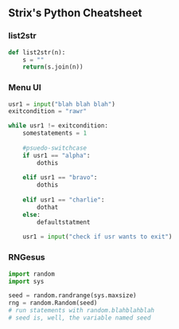 ## Strix's Python Cheatsheet

### list2str
````Python
def list2str(n):
    s = ""
    return(s.join(n))
````

### Menu UI
````Python
usr1 = input("blah blah blah")
exitcondition = "rawr"

while usr1 != exitcondition:
    somestatements = 1
    
    #psuedo-switchcase
    if usr1 == "alpha":
        dothis
    
    elif usr1 == "bravo":
        dothis
    
    elif usr1 == "charlie":
        dothat
    else:
        defaultstatment
    
    usr1 = input("check if usr wants to exit")
````

### RNGesus
````Python
import random
import sys

seed = random.randrange(sys.maxsize)
rng = random.Random(seed)
# run statements with random.blahblahblah
# seed is, well, the variable named seed
````
